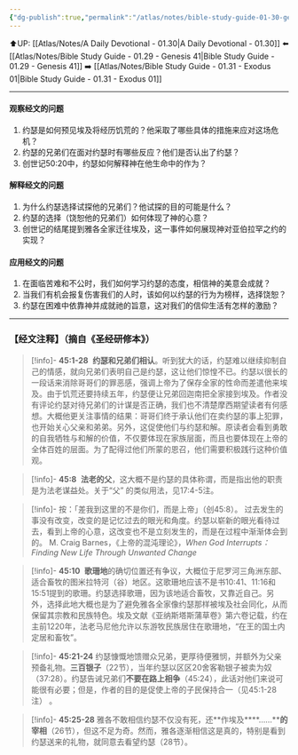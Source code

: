 ```yaml
---
{"dg-publish":true,"permalink":"/atlas/notes/bible-study-guide-01-30-genesis-45/"}
---
```


⬆️UP: [[Atlas/Notes/A Daily Devotional - 01.30\|A Daily Devotional - 01.30]]
⬅️ [[Atlas/Notes/Bible Study Guide - 01.29 - Genesis 41\|Bible Study Guide - 01.29 - Genesis 41]]
➡️ [[Atlas/Notes/Bible Study Guide - 01.31 - Exodus 01\|Bible Study Guide - 01.31 - Exodus 01]] 

---

#### 观察经文的问题
1. 约瑟是如何预见埃及将经历饥荒的？他采取了哪些具体的措施来应对这场危机？  
2. 约瑟的兄弟们在面对约瑟时有哪些反应？他们是否认出了约瑟？  
3. 创世记50:20中，约瑟如何解释神在他生命中的作为？  

#### 解释经文的问题
1. 为什么约瑟选择试探他的兄弟们？他试探的目的可能是什么？  
2. 约瑟的选择（饶恕他的兄弟们）如何体现了神的心意？  
3. 创世记的结尾提到雅各全家迁往埃及，这一事件如何展现神对亚伯拉罕之约的实现？  

#### 应用经文的问题
1. 在面临苦难和不公时，我们如何学习约瑟的态度，相信神的美意会成就？  
2. 当我们有机会报复伤害我们的人时，该如何以约瑟的行为为榜样，选择饶恕？  
3. 约瑟在困难中依靠神并成就祂的旨意，这对我们的信仰生活有怎样的激励？

---
### 【经文注释】（摘自《圣经研修本》）

> [!info]- **45:1-28** 
> **约瑟和兄弟们相认**。听到犹大的话，约瑟难以继续抑制自己的情感，就向兄弟们表明自己是约瑟，这让他们惊惶不已。约瑟以很长的一段话来消除哥哥们的罪恶感，强调上帝为了保存全家的性命而差遣他来埃及。由于饥荒还要持续五年，约瑟便让兄弟回迦南把全家接到埃及。作者没有评论约瑟对待兄弟们的计谋是否正确，我们也不清楚摩西期望读者有何感想。大概他更关注事情的结果：哥哥们终于承认他们在卖约瑟的事上犯罪，也开始关心父亲和弟弟。另外，这促使他们与约瑟和解。原读者会看到勇敢的自我牺牲与和解的价值，不仅要体现在家族层面，而且也要体现在上帝的全体百姓的层面。为了配得过他们所蒙的恩召，他们需要积极践行这种价值观。

> [!info]- **45:8** 
> **法老的父**，这大概不是约瑟的具体称谓，而是指出他的职责是为法老谋益处。关于“父” 的类似用法，见17:4-5注。

> [!info]- 按：「差我到这里的不是你们，而是上帝」（创45:8）。
> 过去发生的事没有改变，改变的是记忆过去的眼光和角度。约瑟以崭新的眼光看待过去，看到上帝的心意，这改变也不是立刻发生的，而是在过程中渐渐体会到的。 M. Craig Barnes，《上帝的混沌理论》，_When God Interrupts：Finding New Life Through Unwanted Change_

> [!info]- **45:10** 
> **歌珊地**的确切位置还有争议，大概位于尼罗河三角洲东部、适合畜牧的图米拉特河（谷）地区。这歌珊地应该不是书10:41、11:16和15:51提到的歌珊。约瑟选择歌珊，因为该地适合畜牧，又靠近自己。另外，选择此地大概也是为了避免雅各全家像约瑟那样被埃及社会同化，从而保留其宗教和民族特色。埃及文献《亚纳斯塔斯蒲草卷》第六卷记载，约在主前1220年，法老马尼他允许以东游牧民族居住在歌珊地，“在王的国土内定居和畜牧”。

> [!info]- **45:21-24**
> 约瑟慷慨地馈赠众兄弟，更厚待便雅悯，并额外为父亲预备礼物。**三百银子**（22节），当年约瑟以区区20舍客勒银子被卖为奴（37:28）。约瑟告诫兄弟们**不要在路上相争**（45:24），此话对他们来说可能很有必要；但是，作者的目的是促使上帝的子民保持合一（见45:1-28注） 。

> [!info]- **45:25-28**
> 雅各不敢相信约瑟不仅没有死，还**作埃及****……****的宰相**（26节），但这不足为奇。然而，雅各逐渐相信这是真的，特别是看到约瑟送来的礼物，就同意去看望约瑟（28节）。

